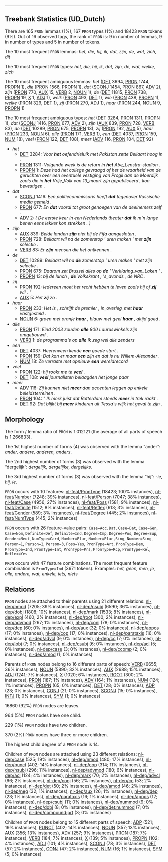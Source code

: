 

--------------------------------------------------------------------------------

## Treebank Statistics (UD_Dutch)

There are 165 `PRON` lemmas (1%), 167 `PRON` types (1%) and 18423 `PRON` tokens (9%).
Out of 16 observed tags, the rank of `PRON` is: 9 in number of lemmas, 9 in number of types and 5 in number of tokens.

The 10 most frequent `PRON` lemmas: <em>het, die, hij, ik, dat, zijn, de, wat, zich, dit</em>

The 10 most frequent `PRON` types:  <em>het, die, hij, ik, dat, zijn, de, wat, welke, zich</em>

The 10 most frequent ambiguous lemmas: <em>het</em> ([DET]() 3694, [PRON]() 1744, [PROPN]() 1), <em>die</em> ([PRON]() 1566, [PROPN]() 1), <em>dat</em> ([SCONJ]() 1454, [PRON]() 867, [ADV]() 2), <em>zijn</em> ([PRON]() 770, [AUX]() 15, [VERB]() 2, [NOUN]() 1), <em>de</em> ([DET]() 11815, [PRON]() 738, [PROPN]() 19, [X]() 1, [ADJ]() 1), <em>welk</em> ([PRON]() 493, [DET]() 1), <em>wie</em> ([PRON]() 438, [PROPN]() 1), <em>welke</em> ([PRON]() 329, [DET]() 1), <em>zij</em> ([PRON]() 270, [ADJ]() 1), <em>haar</em> ([PRON]() 244, [NOUN]() 9, [PROPN]() 1)

The 10 most frequent ambiguous types:  <em>het</em> ([DET]() 3284, [PRON]() 1311, [PROPN]() 1), <em>dat</em> ([SCONJ]() 1416, [PRON]() 677, [ADV]() 2), <em>zijn</em> ([AUX]() 839, [PRON]() 728, [VERB]() 83), <em>de</em> ([DET]() 10289, [PRON]() 675, [PROPN]() 13), <em>zij</em> ([PRON]() 192, [AUX]() 5), <em>haar</em> ([PRON]() 233, [NOUN]() 6), <em>alle</em> ([PRON]() 171, [VERB]() 1), <em>een</em> ([DET]() 4037, [PRON]() 159, [NUM]() 18), <em>veel</em> ([PRON]() 122, [DET]() 108), <em>meer</em> ([ADV]() 116, [PRON]() 104, [DET]() 92)


* <em>het</em>
  * [DET]() 3284: <em>Voor <b>het</b> oefendrieluik met Pakistan zette Bellaart hoog in .</em>
  * [PRON]() 1311: <em>Volgende week is de return in <b>het</b> Abe_Lenstra-stadion .</em>
  * [PROPN]() 1: <em>Deze had het college gevraagd of het de waarheid van de geruchten over een eventuele vestiging van Progil aan de Moerdijk zoals die in <b>het</b> Vrije_Volk van 13_maart zijn gepubliceerd , kon bevestigen .</em>
* <em>dat</em>
  * [SCONJ]() 1416: <em>Een politiecommissaris heeft <b>dat</b> tegenover Russische media gemeld .</em>
  * [PRON]() 677: <em>En <b>dat</b> vooral tot groot genoegen van de deelnemers zelf .</em>
  * [ADV]() 2: <em>( De eerste keer in een Nederlands theater <b>dat</b> ik m'n lange benen eens lekker kon strekken . )</em>
* <em>zijn</em>
  * [AUX]() 839: <em>Beide landen <b>zijn</b> niet bij de Fifa aangesloten .</em>
  * [PRON]() 728: <em>Bellaart wil na de zomerstop ' uren maken ' met <b>zijn</b> selectie .</em>
  * [VERB]() 83: <em>Er <b>zijn</b> mensen die het ontkennen .</em>
* <em>de</em>
  * [DET]() 10289: <em>Bellaart wil na <b>de</b> zomerstop ' uren maken ' met zijn selectie .</em>
  * [PRON]() 675: <em>Daarom zet Brussel alles op <b>de</b> ' Verklaring_van_Laken ' .</em>
  * [PROPN]() 13: <em>bij de lunch , <b>de</b> Volkskrant ; 's_avonds , de NRC .</em>
* <em>zij</em>
  * [PRON]() 192: <em>Iedereen moet het recht hebben te leven zoals hij of <b>zij</b> wil . "</em>
  * [AUX]() 5: <em>Het <b>zij</b> zo .</em>
* <em>haar</em>
  * [PRON]() 233: <em>Het is , schrijft de premier , in_overleg_met <b>haar</b> vastgesteld .</em>
  * [NOUN]() 6: <em>groen met oranje <b>haar</b> , blauw met geel <b>haar</b> , altijd goed .</em>
* <em>alle</em>
  * [PRON]() 171: <em>Eind 2003 zouden <b>alle</b> 800 Lauruswinkels zijn omgebouwd .</em>
  * [VERB]() 1: <em>de programma's op <b>alle</b> ik zeg wel alle zenders</em>
* <em>een</em>
  * [DET]() 4037: <em>Heerenveen kende <b>een</b> goede start .</em>
  * [PRON]() 159: <em>Dat kan er maar <b>een</b> zijn en dat is nu Willem-Alexander .</em>
  * [NUM]() 18: <em>Ze verraste met opnieuw <b>een</b> wereldrecord</em>
* <em>veel</em>
  * [PRON]() 122: <em>hij rookt me te <b>veel</b> .</em>
  * [DET]() 108: <em><b>veel</b> journalisten belaagden het jonge paar</em>
* <em>meer</em>
  * [ADV]() 116: <em>Zij kunnen niet <b>meer</b> dan accenten leggen op enkele beleidsterreinen .</em>
  * [PRON]() 104: <em>" Ik merk juist dat Rotterdam steeds <b>meer</b> in trek raakt .</em>
  * [DET]() 92: <em>Dat blijkt bij <b>meer</b> kinderen uit Tessa's wijk het geval te zijn .</em>

## Morphology

The form / lemma ratio of `PRON` is 1.012121 (the average of all parts of speech is 1.266833).

The 1st highest number of forms (4) was observed with the lemma “ander”: <em>ander, andere, anderen, anders</em>.

The 2nd highest number of forms (3) was observed with the lemma “dergelijk”: <em>dergelijk, dergelijke, dergelijks</em>.

The 3rd highest number of forms (3) was observed with the lemma “hij”: <em>-ie, hij, ie</em>.

`PRON` occurs with 10 features: [nl-feat/PronType]() (18423; 100% instances), [nl-feat/Number]() (7248; 39% instances), [nl-feat/Person]() (7047; 38% instances), [nl-feat/Case]() (4956; 27% instances), [nl-feat/Poss]() (1581; 9% instances), [nl-feat/Definite]() (1512; 8% instances), [nl-feat/Reflex]() (613; 3% instances), [nl-feat/Gender]() (589; 3% instances), [nl-feat/Degree]() (445; 2% instances), [nl-feat/NumType]() (445; 2% instances)

`PRON` occurs with 26 feature-value pairs: `Case=Acc,Dat`, `Case=Dat`, `Case=Gen`, `Case=Nom`, `Definite=Def`, `Definite=Ind`, `Degree=Cmp`, `Degree=Pos`, `Degree=Sup`, `Gender=Neut`, `NumType=Card`, `Number=Plur`, `Number=Plur,Sing`, `Number=Sing`, `Person=1`, `Person=2`, `Person=3`, `Poss=Yes`, `PronType=Art`, `PronType=Dem`, `PronType=Ind`, `PronType=Int`, `PronType=Prs`, `PronType=Rcp`, `PronType=Rel`, `Reflex=Yes`

`PRON` occurs with 47 feature combinations.
The most frequent feature combination is `PronType=Ind` (3671 tokens).
Examples: <em>het, geen, men, je, alle, andere, wat, enkele, iets, niets</em>


## Relations

`PRON` nodes are attached to their parents using 21 different relations: [nl-dep/nmod]() (7205; 39% instances), [nl-dep/nsubj]() (6590; 36% instances), [nl-dep/dobj]() (1808; 10% instances), [nl-dep/mark]() (1533; 8% instances), [nl-dep/expl]() (460; 2% instances), [nl-dep/root]() (300; 2% instances), [nl-dep/advmod]() (267; 1% instances), [nl-dep/conj]() (78; 0% instances), [nl-dep/dep]() (60; 0% instances), [nl-dep/aux]() (32; 0% instances), [nl-dep/appos]() (17; 0% instances), [nl-dep/cop]() (17; 0% instances), [nl-dep/parataxis]() (16; 0% instances), [nl-dep/advcl]() (9; 0% instances), [nl-dep/cc]() (7; 0% instances), [nl-dep/iobj]() (7; 0% instances), [nl-dep/csubj]() (6; 0% instances), [nl-dep/acl]() (5; 0% instances), [nl-dep/case]() (3; 0% instances), [nl-dep/ccomp]() (2; 0% instances), [nl-dep/amod]() (1; 0% instances)

Parents of `PRON` nodes belong to 16 different parts of speech: [VERB]() (6655; 36% instances), [NOUN]() (5890; 32% instances), [AUX]() (2688; 15% instances), [ADJ]() (1241; 7% instances), [X]() (1020; 6% instances), [ROOT]() (300; 2% instances), [PRON]() (187; 1% instances), [ADV]() (164; 1% instances), [NUM]() (124; 1% instances), [PROPN]() (65; 0% instances), [DET]() (28; 0% instances), [ADP]() (23; 0% instances), [CONJ]() (21; 0% instances), [SCONJ]() (15; 0% instances), [INTJ]() (1; 0% instances), [SYM]() (1; 0% instances)

16860 (92%) `PRON` nodes are leaves.

964 (5%) `PRON` nodes have one child.

229 (1%) `PRON` nodes have two children.

370 (2%) `PRON` nodes have three or more children.

The highest child degree of a `PRON` node is 14.

Children of `PRON` nodes are attached using 23 different relations: [nl-dep/case]() (525; 19% instances), [nl-dep/nmod]() (480; 17% instances), [nl-dep/punct]() (402; 14% instances), [nl-dep/cop]() (314; 11% instances), [nl-dep/nsubj]() (296; 11% instances), [nl-dep/advmod]() (180; 6% instances), [nl-dep/acl]() (124; 4% instances), [nl-dep/mark]() (70; 2% instances), [nl-dep/advcl]() (66; 2% instances), [nl-dep/conj]() (56; 2% instances), [nl-dep/cc]() (53; 2% instances), [nl-dep/det]() (50; 2% instances), [nl-dep/amod]() (46; 2% instances), [nl-dep/neg]() (32; 1% instances), [nl-dep/aux]() (26; 1% instances), [nl-dep/dep]() (23; 1% instances), [nl-dep/parataxis]() (16; 1% instances), [nl-dep/appos]() (12; 0% instances), [nl-dep/csubj]() (11; 0% instances), [nl-dep/nummod]() (9; 0% instances), [nl-dep/dobj]() (8; 0% instances), [nl-dep/det:nummod]() (7; 0% instances), [nl-dep/compound:prt]() (3; 0% instances)

Children of `PRON` nodes belong to 15 different parts of speech: [ADP]() (521; 19% instances), [PUNCT]() (402; 14% instances), [NOUN]() (357; 13% instances), [AUX]() (356; 13% instances), [ADV]() (257; 9% instances), [PRON]() (187; 7% instances), [VERB]() (184; 7% instances), [X]() (139; 5% instances), [PROPN]() (102; 4% instances), [ADJ]() (101; 4% instances), [SCONJ]() (78; 3% instances), [DET]() (57; 2% instances), [CONJ]() (47; 2% instances), [NUM]() (16; 1% instances), [SYM]() (5; 0% instances)

